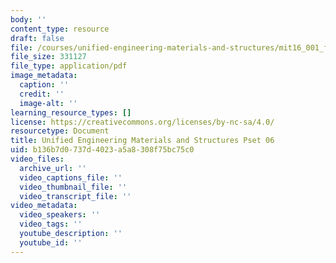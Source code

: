 ```yaml
---
body: ''
content_type: resource
draft: false
file: /courses/unified-engineering-materials-and-structures/mit16_001_f21_pset06.pdf
file_size: 331127
file_type: application/pdf
image_metadata:
  caption: ''
  credit: ''
  image-alt: ''
learning_resource_types: []
license: https://creativecommons.org/licenses/by-nc-sa/4.0/
resourcetype: Document
title: Unified Engineering Materials and Structures Pset 06
uid: b136b7d0-737d-4023-a5a8-308f75bc75c0
video_files:
  archive_url: ''
  video_captions_file: ''
  video_thumbnail_file: ''
  video_transcript_file: ''
video_metadata:
  video_speakers: ''
  video_tags: ''
  youtube_description: ''
  youtube_id: ''
---
```

